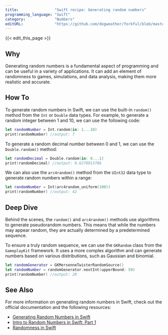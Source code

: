 ```yaml
---
title:                "Swift recipe: Generating random numbers"
programming_language: "Swift"
category:             "Numbers"
editURL:              "https://github.com/dogweather/forkful/blob/master/content/en/swift/generating-random-numbers.md"
---
```


{{< edit_this_page >}}

## Why 
Generating random numbers is a fundamental aspect of programming and can be useful in a variety of applications. It can add an element of randomness to games, simulations, and data analysis, making them more realistic and accurate.

## How To 
To generate random numbers in Swift, we can use the built-in `random()` method from the `Int` or `Double` data types. For example, to generate a random integer between 1 and 10, we can use the following code: 

```Swift
let randomNumber = Int.random(in: 1...10) 
print(randomNumber) //output: 7
```

To generate a random decimal number between 0 and 1, we can use the `Double.random()` method:

```Swift
let randomDecimal = Double.random(in: 0...1) 
print(randomDecimal) //output: 0.6270913786
```

We can also use the `arc4random()` method from the `UInt32` data type to generate random numbers within a range:

```Swift
let randomNumber = Int(arc4random_uniform(100)) 
print(randomNumber) //output: 42
```

## Deep Dive 
Behind the scenes, the `random()` and `arc4random()` methods use algorithms to generate pseudorandom numbers. This means that while the numbers may appear random, they are actually determined by a predetermined sequence. 

To ensure a truly random sequence, we can use the `GKRandom` class from the `GameplayKit` framework. It uses a more complex algorithm and can generate numbers based on various distributions, such as Gaussian and binomial. 

```Swift
let randomGenerator = GKMersenneTwisterRandomSource() 
let randomNumber = randomGenerator.nextInt(upperBound: 50) 
print(randomNumber) //output: 28
```

## See Also 
For more information on generating random numbers in Swift, check out the official documentation and the following resources:

- [Generating Random Numbers in Swift](https://learnappmaking.com/random-numbers-swift-app-development/)
- [Intro to Random Numbers in Swift: Part 1](https://blog.usejournal.com/intro-to-random-numbers-in-swift-part-1-c830873672f8)
- [Randomness in Swift](https://www.swiftbysundell.com/basics/randomness/)